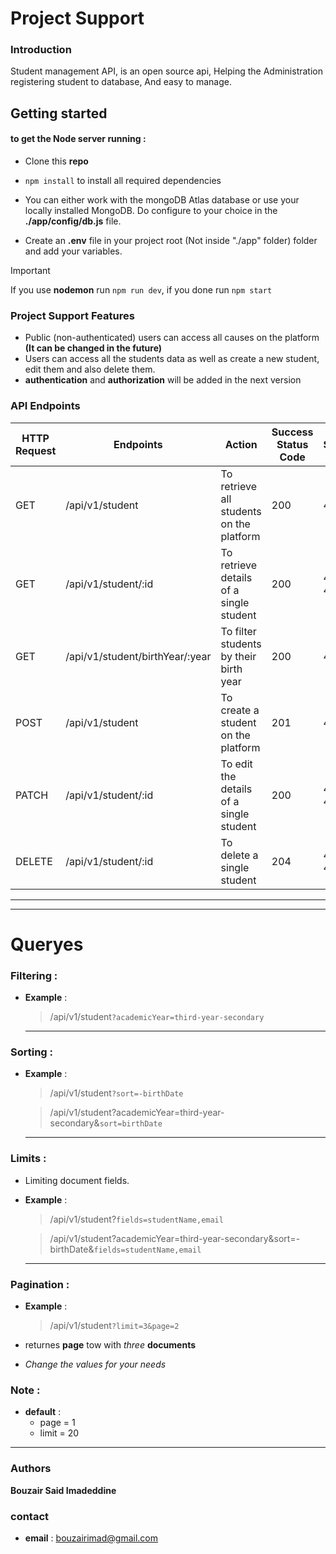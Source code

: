 # Project Support

### Introduction

Student management API, is an open source api, Helping the Administration registering student to database, And easy to manage.

## Getting started

#### to get the Node server running :

- Clone this **repo**

- `npm install` to install all required dependencies

- You can either work with the mongoDB Atlas database or use your locally installed MongoDB. Do configure to your choice in the **./app/config/db.js** file.

- Create an **.env** file in your project root (Not inside "./app" folder) folder and add your variables.

> [!IMPORTANT]  
> If you use **nodemon** run `npm run dev`, if you done run `npm start`

### Project Support Features

- Public (non-authenticated) users can access all causes on the platform **(It can be changed in the future)**
- Users can access all the students data as well as create a new student, edit them and also delete them.
- **authentication** and **authorization** will be added in the next version

### API Endpoints

| HTTP Request | Endpoints                       | Action                                   | Success Status Code | Error Status Code |
| ------------ | ------------------------------- | ---------------------------------------- | ------------------- | ----------------- |
| GET          | /api/v1/student                 | To retrieve all students on the platform | 200                 | 404               |
| GET          | /api/v1/student/:id             | To retrieve details of a single student  | 200                 | 400, 404          |
| GET          | /api/v1/student/birthYear/:year | To filter students by their birth year   | 200                 | 400               |
| POST         | /api/v1/student                 | To create a student on the platform      | 201                 | 400               |
| PATCH        | /api/v1/student/:id             | To edit the details of a single student  | 200                 | 400, 404          |
| DELETE       | /api/v1/student/:id             | To delete a single student               | 204                 | 400, 404          |

---

---

# Queryes

### Filtering :

- **Example** :
  > /api/v1/student`?academicYear=third-year-secondary`
  ***

### Sorting :

- **Example** :

  > /api/v1/student`?sort=-birthDate`

  > /api/v1/student?academicYear=third-year-secondary&`sort=birthDate`

  ***

### Limits :

- Limiting document fields.

- **Example** :

  > /api/v1/student?`fields=studentName,email`

  > /api/v1/student?academicYear=third-year-secondary&sort=-birthDate&`fields=studentName,email`

  ***

### Pagination :

- **Example** :

  > /api/v1/student`?limit=3&page=2`

- returnes **page** tow with _three_ **documents**
- _Change the values for your needs_

### Note :

- **default** :
  - page = 1
  - limit = 20

---

### Authors

**Bouzair Said Imadeddine**

### contact

- **email** : bouzairimad@gmail.com
